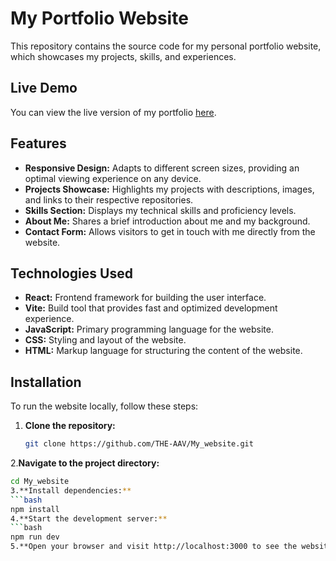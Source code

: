 # My Portfolio Website

This repository contains the source code for my personal portfolio website, which showcases my projects, skills, and experiences.

## Live Demo
You can view the live version of my portfolio [here](https://akshat-vyas.netlify.app/).

## Features
- **Responsive Design:** Adapts to different screen sizes, providing an optimal viewing experience on any device.
- **Projects Showcase:** Highlights my projects with descriptions, images, and links to their respective repositories.
- **Skills Section:** Displays my technical skills and proficiency levels.
- **About Me:** Shares a brief introduction about me and my background.
- **Contact Form:** Allows visitors to get in touch with me directly from the website.

## Technologies Used
- **React:** Frontend framework for building the user interface.
- **Vite:** Build tool that provides fast and optimized development experience.
- **JavaScript:** Primary programming language for the website.
- **CSS:** Styling and layout of the website.
- **HTML:** Markup language for structuring the content of the website.

## Installation
To run the website locally, follow these steps:

1. **Clone the repository:**
   ```bash
   git clone https://github.com/THE-AAV/My_website.git
2.**Navigate to the project directory:**
  ```bash
 cd My_website
3.**Install dependencies:**
  ```bash
 npm install
4.**Start the development server:**
  ```bash
  npm run dev
5.**Open your browser and visit http://localhost:3000 to see the website.**

